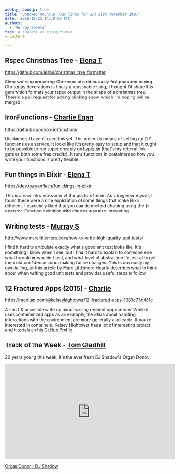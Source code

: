 ```yaml
---
weekly_roundup: true
title: 'Unboxed Roundup: Our links for w/c 21st November 2016'
date: '2016-11-25 14:30:00 UTC'
authors:
  - 'Murray Steele'
tags: # (Delete as appropriate)
- Culture

---
```


## Rspec Christmas Tree  - [Elena T](/team#elena-tanasoiu)

https://github.com/elabs/christmas_tree_formatter

Since we're approaching Christmas at a ridiculously fast pace and seeing
Christmas decorations is finally a reasonable thing, I thought I'd share
this gem which formats your rspec output in the shape of a christmas tree.
There's a pull request for adding blinking snow, which I'm hoping will be
merged!

## IronFunctions - [Charlie Egan](/team#charlie-egan)

https://github.com/iron-io/functions

Disclaimer; I haven't used this yet. The project is means of setting up DIY
functions as a service. It looks like it's pretty easy to setup and that it
ought to be possible to run super cheaply on [hyper.sh](https://console.hyper.sh/register/invite/leKWeNqqKgh9RJxM0Mm3T8d27GKJ3qUL)
(that's my referral link - gets us both some free credits). It runs functions
in containers so how you write your functions is pretty flexible.

## Fun things in Elixir - [Elena T](/team#elena-tanasoiu)

https://dev.to/ryanflach/fun-things-in-elixir

This is a nice intro into some of the quirks of Elixir. As a beginner myself,
I found these were a nice exploration of some things that make Elixir different.
I especially liked that you can do method chaining using the `|>` operator.
Function definition with clauses was also interesting.

## Writing tests - [Murray S](/team#murray-steele)

http://www.marclittlemore.com/how-to-write-high-quality-unit-tests/

I find it hard to articulate exactly what a good unit test looks like.  It's
something I know when I see, but I find it hard to explain to someone else what
I would or wouldn't test, and what level of abstraction I'd test at to get the
most confidence about making future changes.  This is obviously my own failing,
as this article by Marc Littlemore clearly describes what to think about when
writing good unit tests and provides useful steps to follow.

## 12 Fractured Apps (2015) - [Charlie](/team#charlie-egan)

https://medium.com/@kelseyhightower/12-fractured-apps-1080c73d481c

A short & accesible write up about writing resilient applications. While it
uses containerized apps as an example, the ideas about handling interactions
with the environment are more generally applicable. If you're interested in
containers, Kelsey Hightower has a lot of interesting project and tutorials
on his [GitHub](https://github.com/kelseyhightower?tab=repositories) Profile.

## Track of the Week - [Tom Gladhill](/team#tom-gladhill)

20 years young this week, it's the ever fresh DJ Shadow's Organ Donor.

<iframe width="560" height="315" src="https://www.youtube.com/embed/U4E60Ffa9yQ" frameborder="0" allowfullscreen></iframe>

[Organ Donor - DJ Shadow](https://www.youtube.com/watch?v=U4E60Ffa9yQ)
